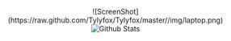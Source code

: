 <p align="center">
   ![ScreenShot](https://raw.github.com/Tylyfox/Tylyfox/master//img/laptop.png)
  <img src="https://github-readme-stats.vercel.app/api?username=Tylyfox&show_icons=true&theme=graywhite" alt="Github Stats" />
</p>
